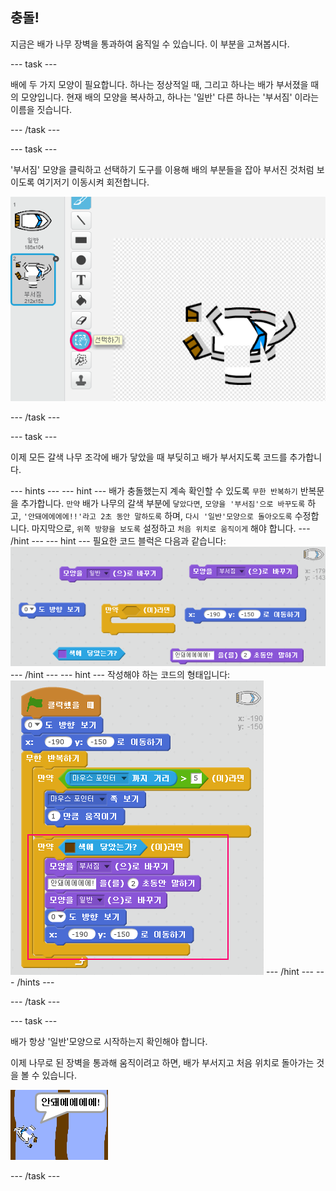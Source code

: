 ## 충돌!

지금은 배가 나무 장벽을 통과하여 움직일 수 있습니다. 이 부분을 고쳐봅시다.

--- task ---

배에 두 가지 모양이 필요합니다. 하나는 정상적일 때, 그리고 하나는 배가 부서졌을 때의 모양입니다. 현재 배의 모양을 복사하고, 하나는 '일반' 다른 하나는 '부서짐' 이라는 이름을 짓습니다.

--- /task ---

--- task ---

'부서짐' 모양을 클릭하고 선택하기 도구를 이용해 배의 부분들을 잡아 부서진 것처럼 보이도록 여기저기 이동시켜 회전합니다.

![screenshot](images/boat-hit-costume.png)

--- /task ---

--- task ---

이제 모든 갈색 나무 조각에 배가 닿았을 때 부딪히고 배가 부서지도록 코드를 추가합니다.

--- hints --- --- hint --- 배가 충돌했는지 계속 확인할 수 있도록 `무한 반복하기` 반복문을 추가합니다. `만약` 배가 나무의 갈색 부분에 `닿았다면`, `모양을 '부서짐'으로 바꾸도록` 하고, `'안돼에에에에!!'라고 2초 동안 말하도록` 하며, `다시 '일반'모양으로 돌아오도록` 수정합니다. 마지막으로, `위쪽 방향을 보도록` 설정하고 `처음 위치로 움직이게` 해야 합니다. --- /hint --- --- hint --- 필요한 코드 블럭은 다음과 같습니다: ![screenshot](images/boat-hit-blocks.png) --- /hint --- --- hint --- 작성해야 하는 코드의 형태입니다: ![screenshot](images/boat-hit-code.png) --- /hint --- --- /hints ---

--- /task ---

--- task ---

배가 항상 '일반'모양으로 시작하는지 확인해야 합니다.

이제 나무로 된 장벽을 통과해 움직이려고 하면, 배가 부서지고 처음 위치로 돌아가는 것을 볼 수 있습니다.

![screenshot](images/boat-crash.png)

--- /task ---